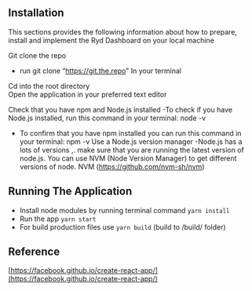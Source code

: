 ## Installation

This sections provides the following information about how to prepare, install and implement the Ryd Dashboard on your local machine 

Git clone the repo
  - run git clone “https://git.the.repo"
In your terminal 

Cd into the root directory  
Open the application in your preferred text editor 

Check that you have npm and Node.js  installed 
-To check if you have Node.js installed, run this command in your terminal:
node -v 
- To confirm that you have npm installed you can run this command in your terminal:
npm -v
Use a Node.js version manager
-Node.js has a lots of versions ,. make sure that you are running the latest version of node.js. You can use NVM (Node Version Manager) to get different versions of node. NVM (https://github.com/nvm-sh/nvm) 

## Running The Application

* Install node modules by running terminal command `yarn install`
* Run the app `yarn start`
* For build production files use `yarn build` (build to /build/ folder)
 

## Reference

[https://facebook.github.io/create-react-app/](https://facebook.github.io/create-react-app/)
